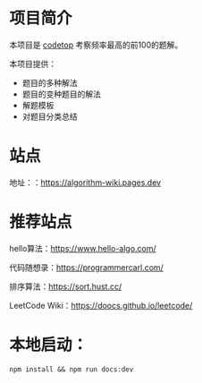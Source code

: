 # 项目简介
本项目是 [codetop](https://codetop.cc/) 考察频率最高的前100的题解。

本项目提供：
- 题目的多种解法
- 题目的变种题目的解法
- 解题模板
- 对题目分类总结

# 站点
地址：：https://algorithm-wiki.pages.dev

# 推荐站点
hello算法：https://www.hello-algo.com/

代码随想录：https://programmercarl.com/

排序算法：https://sort.hust.cc/

LeetCode Wiki：https://doocs.github.io/leetcode/

# 本地启动：
```shell
npm install && npm run docs:dev
```
